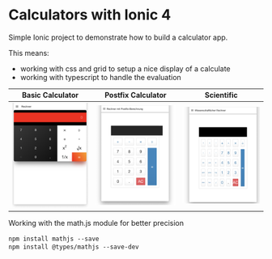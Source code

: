 # Calculators with Ionic 4

Simple Ionic project to demonstrate how to build a calculator app.

This means:
- working with css and grid to setup a nice display of a calculate
- working with typescript to handle the evaluation 


Basic Calculator | Postfix Calculator | Scientific
---------------- | ------------------ | ---------------------
![Basic Calculator](images/basic.png) | ![Calculator with Postfix](images/postfix.png) | ![Scientific Calculator](images/scientific.png)


Working with the math.js module for better precision

    npm install mathjs --save
    npm install @types/mathjs --save-dev
